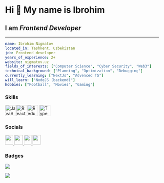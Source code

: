 Hi 👋 My name is Ibrohim
=
<h2>I am <i>Frontend Developer</i></h2> 

------------------
```yaml
name: Ibrohim Nigmatov
located_in: Tashkent, Uzbekistan
job: Frontend developer
years_of_experience: 2+
website: nigmatov.uz
fields_of_interests: ["Computer Science", "Cyber Security", "Web3"]
technical_background: ["Planning", "Optimization", "Debugging"]
currently_learning: ["NextJs", "Advenced TS"]
will_learn: ["NodeJS (backend)"]
hobbies: ["Football", "Movies", "Gaming"]
```

### Skills
<div align="left" justify="center"><a href="https://developer.mozilla.org/en-US/docs/Web/JavaScript" target="_blank" rel="noreferrer"><img src="https://raw.githubusercontent.com/danielcranney/readme-generator/main/public/icons/skills/javascript-colored.svg" width="36" height="36" alt="JavaScript"/></a><a href="https://reactjs.org/" target="_blank" rel="noreferrer"><img src="https://raw.githubusercontent.com/danielcranney/readme-generator/main/public/icons/skills/react-colored.svg" width="36" height="36" alt="React" /></a><a href="https://redux.js.org/" target="_blank" rel="noreferrer"><img src="https://raw.githubusercontent.com/danielcranney/readme-generator/main/public/icons/skills/redux-colored.svg" width="36" height="36" alt="Redux" /></a>
<a href="https://www.typescriptlang.org/" target="_blank" rel="noreferrer"><img src="https://raw.githubusercontent.com/danielcranney/readme-generator/main/public/icons/skills/typescript-colored.svg" width="36" height="36" alt="TypeScript" /></a>
</div>


### Socials

<p align="left">
  <a href="mailto:ibrohim.nigmatov.r@gmail.com" target="_blank" rel="noreferrer"> 
    <picture> 
      <source media="(prefers-color-scheme: dark)" srcset="https://nigmatov.uz/images/mail.svg" />     
      <source media="(prefers-color-scheme: light)" srcset="https://nigmatov.uz/images/mail.svg" /> 
      <img src="https://nigmatov.uz/images/mail.svg" width="26" height="32" /> 
    </picture> 
  </a>
  
  <a href="https://t.me/nigmatoff" target="_blank" rel="noreferrer"> 
    <picture> 
      <source media="(prefers-color-scheme: dark)" srcset="https://nigmatov.uz/images/telegram.svg" />     
      <source media="(prefers-color-scheme: light)" srcset="https://nigmatov.uz/images/telegram.svg" /> 
      <img src="https://nigmatov.uz/images/telegram.svg" width="28" height="32" /> 
    </picture> 
  </a>

   <a href="https://www.linkedin.com/in/ibrohim-nigmatov/" target="_blank" rel="noreferrer"> 
    <picture> 
      <source media="(prefers-color-scheme: dark)" srcset="https://nigmatov.uz/images/linkedin.svg" />           
      <source media="(prefers-color-scheme: light)" srcset="https://nigmatov.uz/images/linkedin.svg" /> 
      <img src="https://nigmatov.uz/images/linkedin.svg" width="24" height="32"/> 
    </picture> 
  </a> 

   <a href="https://leetcode.com/ibroxim" target="_blank" rel="noreferrer"> 
    <picture> 
      <source media="(prefers-color-scheme: dark)" srcset="https://nigmatov.uz/images/leetcode.svg" />     
      <source media="(prefers-color-scheme: light)" srcset="https://nigmatov.uz/images/leetcode.svg" /> 
      <img src="https://nigmatov.uz/images/leetcode.svg" width="26" height="32" /> 
    </picture> 
  </a>


</p>

### Badges
<img src="https://github-profile-trophy.vercel.app/?username=ibrohim-n">

<a href="http://www.github.com/ibrohim-n"><img src="https://github-readme-streak-stats.herokuapp.com/?user=ibrohim-n&stroke=ffffff&background=1c1917&ring=0891b2&fire=0891b2&currStreakNum=ffffff&currStreakLabel=0891b2&sideNums=ffffff&sideLabels=ffffff&dates=ffffff&hide_border=true" /></a>
